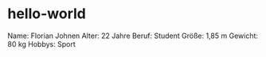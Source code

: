 # hello-world
Name: Florian Johnen
Alter: 22 Jahre
Beruf: Student
Größe: 1,85 m
Gewicht: 80 kg
Hobbys: Sport

